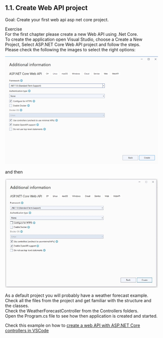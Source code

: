 ## 1.1. Create Web API project

   Goal: Create your first web api asp net core project.
   
   Exercise  
   For the first chapter please create a new Web API using .Net Core.  
   To create the application open Visual Studio, choose a Create a New Project, Select ASP.NET Core Web API project and follow the steps.   
   Please check the following the images to select the right options:   

   ![Data Model](https://github.com/msg-CareerPaths/csharp-training/blob/main/resources/images/webapi1.png)

   and then 

   ![Data Model](https://github.com/msg-CareerPaths/csharp-training/blob/main/resources/images/webapi2.png)
   
   As a default project you will probably have a weather forecast example.  
   Check all the files from the project and get familiar with the structure and the classes.  
   Check the WeatherForecastController from the Controllers folders.  
   Open the Program.cs file to see how then application is created and started.  
   
  Check this example on how to [create a web API with ASP.NET Core controllers in VSCode](https://learn.microsoft.com/ro-ro/training/modules/build-web-api-aspnet-core/?WT.mc_id=dotnet-35129-website)
